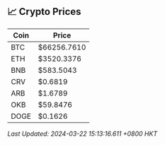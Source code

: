 ## 📈 Crypto Prices

| Coin | Price |
| ---- | ----- |
| BTC | $66256.7610 |
| ETH | $3520.3376 |
| BNB | $583.5043 |
| CRV | $0.6819 |
| ARB | $1.6789 |
| OKB | $59.8476 |
| DOGE | $0.1626 |

_Last Updated: 2024-03-22 15:13:16.611 +0800 HKT_